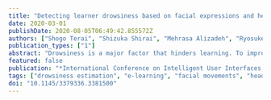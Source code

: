 ```yaml
---
title: "Detecting learner drowsiness based on facial expressions and head movements in online courses"
date: 2020-03-01
publishDate: 2020-08-05T06:49:42.855572Z
authors: ["Shogo Terai", "Shizuka Shirai", "Mehrasa Alizadeh", "Ryosuke Kawamura", "Noriko Takemura", "Yuki Uranishi", "Haruo Takemura", "Hajime Nagahara"]
publication_types: ["1"]
abstract: "Drowsiness is a major factor that hinders learning. To improve learning efficiency, it is important to understand students' physical status such as wakefulness during online coursework. In this study, we have proposed a drowsiness estimation method based on learners' head and facial movements while viewing video lectures. To examine the effectiveness of head and facial movements in drowsiness estimation, we collected learner video data recorded during e-learning and applied a deep learning approach under the following conditions: (a) using only facial movement data, (b) using only head movement data, and (c) using both facial and head movement data.We achieved an average F1-macro score of 0.74 in personalized models for detecting learner drowsiness using both facial and head movement data."
featured: false
publication: "*International Conference on Intelligent User Interfaces, Proceedings IUI*"
tags: ["drowsiness estimation", "e-learning", "facial movements", "head movements"]
doi: "10.1145/3379336.3381500"
---
```


